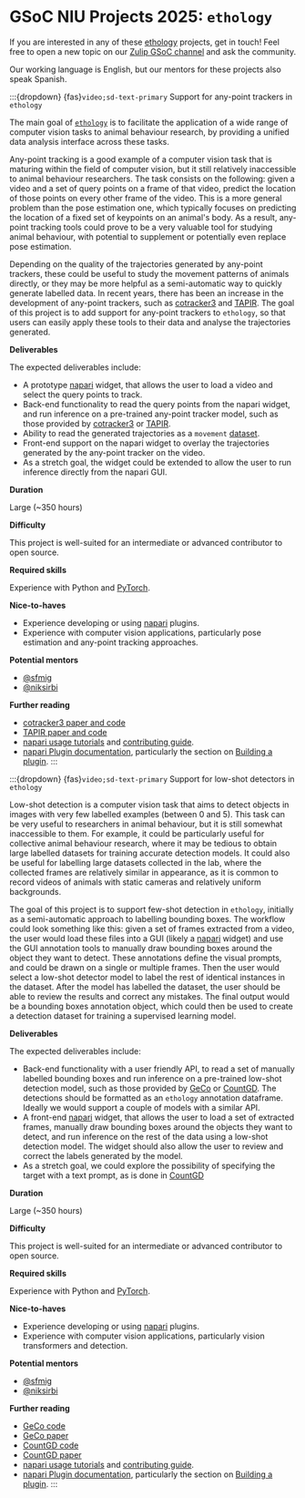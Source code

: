 # GSoC NIU Projects 2025: `ethology`

If you are interested in any of these [ethology](https://github.com/neuroinformatics-unit/ethology) projects, get in touch! Feel free to open a new topic on our [Zulip GSoC channel](https://neuroinformatics.zulipchat.com/#narrow/channel/487898-GSoC) and ask the community.

Our working language is English, but our mentors for these projects also speak Spanish.

:::{dropdown} {fas}`video;sd-text-primary` Support for any-point trackers in `ethology`

The main goal of [`ethology`](https://github.com/neuroinformatics-unit/ethology) is to facilitate the application of a wide range of computer vision tasks to animal behaviour research, by providing a unified data analysis interface across these tasks. 

Any-point tracking is a good example of a computer vision task that is maturing within the field of computer vision, but it still relatively inaccessible to animal behaviour researchers. The task consists on the following: given a video and a set of query points on a frame of that video, predict the location of those points on every other frame of the video. This is a more general problem than the pose estimation one, which typically focuses on predicting the location of a fixed set of keypoints on an animal's body. As a result, any-point tracking tools could prove to be a very valuable tool for studying animal behaviour, with potential to supplement or potentially even replace pose estimation.


Depending on the quality of the trajectories generated by any-point trackers, these could be useful to study the movement patterns of animals directly, or they may be more helpful as a semi-automatic way to quickly generate labelled data. In recent years, there has been an increase in the development of any-point trackers, such as [cotracker3](https://cotracker3.github.io/) and [TAPIR](https://deepmind-tapir.github.io/blogpost.html). The goal of this project is to add support for any-point trackers to `ethology`, so that users can easily apply these tools to their data and analyse the trajectories generated.


**Deliverables**

<!-- Goals, or expected status after Community Bonding Period, Start of Coding, End of Coding. Stretch goals? -->
The expected deliverables include:
- A prototype [napari](https://napari.org/stable/) widget, that allows the user to load a video and select the query points to track. 
- Back-end functionality to read the query points from the napari widget, and run inference on a pre-trained any-point tracker model, such as those provided by [cotracker3](https://cotracker3.github.io/) or [TAPIR](https://deepmind-tapir.github.io/blogpost.html).
- Ability to read the generated trajectories as a `movement` [dataset](https://movement.neuroinformatics.dev/user_guide/movement_dataset.html).
- Front-end support on the napari widget to overlay the trajectories generated by the any-point tracker on the video.
- As a stretch goal, the widget could be extended to allow the user to run inference directly from the napari GUI.

**Duration**
<!-- Small (~90 hours), Medium (~175 hours) or Large (~350 hours)  -->
Large (~350 hours)

**Difficulty**
<!-- Is this project geared more toward a student level or a more advanced developer level? -->
This project is well-suited for an intermediate or advanced contributor to open source.

**Required skills**

Experience with Python and [PyTorch](https://pytorch.org/).

**Nice-to-haves**
- Experience developing or using [napari](https://napari.org/) plugins.
- Experience with computer vision applications, particularly pose estimation and any-point tracking approaches.


**Potential mentors**

- [@sfmig](https://github.com/sfmig)
- [@niksirbi](https://github.com/niksirbi)


**Further reading**
<!-- The best pages include links to more detailed descriptions and related materials for each project. They might even include actual use cases! -->
- [cotracker3 paper and code](https://cotracker3.github.io/)
- [TAPIR paper and code](https://deepmind-tapir.github.io/blogpost.html)
- [napari usage tutorials](https://napari.org/stable/tutorials/index.html) and [contributing guide](https://napari.org/stable/developers/contributing/index.html).
- [napari Plugin documentation](https://napari.org/stable/plugins/index.html), particularly the section on [Building a plugin](https://napari.org/stable/plugins/building_a_plugin/index.html).
:::

:::{dropdown} {fas}`video;sd-text-primary` Support for low-shot detectors in `ethology`

Low-shot detection is a computer vision task that aims to detect objects in images with very few labelled examples (between 0 and 5). This task can be very useful to researchers in animal behaviour, but it is still somewhat inaccessible to them. For example, it could be particularly useful for collective animal behaviour research, where it may be tedious to obtain large labelled datasets for training accurate detection models. It could also be useful for labelling large datasets collected in the lab, where the collected frames are relatively similar in appearance, as it is common to record videos of animals with static cameras and relatively uniform backgrounds. 

The goal of this project is to support few-shot detection in `ethology`, initially as a semi-automatic approach to labelling bounding boxes. The workflow could look something like this: given a set of frames extracted from a video, the user would load these files into a GUI (likely a [napari](https://napari.org/stable/) widget) and use the GUI annotation tools to manually draw bounding boxes around the object they want to detect. These annotations define the visual prompts, and could be drawn on a single or multiple frames. Then the user would select a low-shot detector model to label the rest of identical instances in the dataset. After the model has labelled the dataset, the user should be able to review the results and correct any mistakes. The final output would be a bounding boxes annotation object, which could then be used to create a detection dataset for training a supervised learning model.



**Deliverables**

<!-- Goals, or expected status after Community Bonding Period, Start of Coding, End of Coding. Stretch goals? -->
The expected deliverables include:
- Back-end functionality with a user friendly API, to read a set of manually labelled bounding boxes and run inference on a pre-trained low-shot detection model, such as those provided by [GeCo](https://github.com/jerpelhan/GeCo) or [CountGD](https://github.com/niki-amini-naieni/CountGD). The detections should be formatted as an `ethology` annotation dataframe. Ideally we would support a couple of models with a similar API.
- A front-end [napari](https://napari.org/stable/) widget, that allows the user to load a set of extracted frames, manually draw bounding boxes around the objects they want to detect, and run inference on the rest of the data using a low-shot detection model. The widget should also allow the user to review and correct the labels generated by the model.
- As a stretch goal, we could explore the possibility of specifying the target with a text prompt, as is done in [CountGD](https://arxiv.org/pdf/2407.04619)

**Duration**
<!-- Small (~90 hours), Medium (~175 hours) or Large (~350 hours)  -->
Large (~350 hours)

**Difficulty**
<!-- Is this project geared more toward a student level or a more advanced developer level? -->
This project is well-suited for an intermediate or advanced contributor to open source.

**Required skills**

Experience with Python and [PyTorch](https://pytorch.org/).

**Nice-to-haves**
- Experience developing or using [napari](https://napari.org/) plugins.
- Experience with computer vision applications, particularly vision transformers and detection.


**Potential mentors**

- [@sfmig](https://github.com/sfmig)
- [@niksirbi](https://github.com/niksirbi)


**Further reading**
<!-- The best pages include links to more detailed descriptions and related materials for each project. They might even include actual use cases! -->
- [GeCo code](https://github.com/jerpelhan/GeCo)
- [GeCo paper](https://arxiv.org/pdf/2409.18686)
- [CountGD code](https://github.com/niki-amini-naieni/CountGD)
- [CountGD paper](https://arxiv.org/pdf/2407.04619)
- [napari usage tutorials](https://napari.org/stable/tutorials/index.html) and [contributing guide](https://napari.org/stable/developers/contributing/index.html).
- [napari Plugin documentation](https://napari.org/stable/plugins/index.html), particularly the section on [Building a plugin](https://napari.org/stable/plugins/building_a_plugin/index.html).
:::


